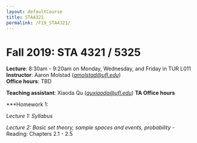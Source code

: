 ```yaml
---
layout: defaultCourse
title: STA4321
permalink: /F19_STA4321/
---
```

# Fall 2019: STA 4321 / 5325

**Lecture**: 8:30am - 9:20am on Monday, Wednesday, and Friday in TUR L011
**Instructor**: Aaron Molstad (*amolstad@ufl.edu*)  
**Office hours**: TBD  

**Teaching assistant**: Xiaoda Qu (*quxiaoda@ufl.edu*) 
**TA Office hours**


***Homework 1: 

*Lecture 1: Syllabus*

*Lecture 2: Basic set theory, sample spaces and events, probability*
	- Reading: Chapters 2.1 - 2.5